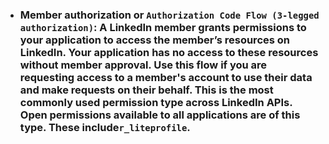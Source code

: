 - ### Member authorization or `Authorization Code Flow (3-legged authorization)`: A LinkedIn member grants permissions to your application to access the member’s resources on LinkedIn. Your application has no access to these resources without member approval. Use this flow if you are requesting access to a member's account to use their data and make requests on their behalf. This is the most commonly used permission type across LinkedIn APIs. Open permissions available to all applications are of this type. These include`r_liteprofile`. 